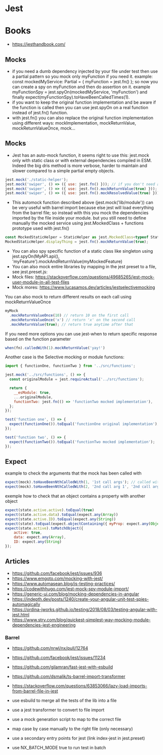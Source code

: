 # Jest

# Books

-   <https://jesthandbook.com/>

## Mocks

-   if you need a dumb dependency injected by your file under test then use a partial pattern so you mock only myFunction if you need it. example: const mockedMyService: Partial<MyService> = { myFunction = jest.fn() }; so now you can create a spy on myFunction and then do assertion on it. example myFunctionSpy = jest.spyOn(mockedMyService, 'myFunction') and finally expect(myFunctionSpy).toHaveBeenCalledTimes(1).
-   if you want to keep the original function implementation and be aware if the function is called then you can use jest.spyOn on a real function instead of jest.fn() function.
-   with jest.fn() you can also replace the original function implementation using different ways: mockImplementation, mockReturnValue, mockReturnValueOnce, mock...

## Mocks

-   Jest has an auto-mock function, it seems right to use this: jest.mock only with static class or with external dependencies compiled in ESM. Indeed the big dris method is more verbose, harder to maintain and slower compared to a simple partial empty objects.

```javascript
jest.mock('./static-helper');
jest.mock('swiper', () => ({ use: jest.fn() })); // if you don't need anything back
jest.mock('swiper', () => ({ use: jest.fn().mockReturnValue(true) })); // to mock a plain function
jest.mock('swiper', () => ({ use: jest.fn().mockResolvedValue(true) })); // to mock a promise function
```

-   This automock function described above (jest.mock('lib/module')) can be very useful with barrel import because else jest will load everything from the barrel file; so instead with this you mock the dependencies imported by the file inside your module. but you still need to define manually the mocked service using jest.MockedClass + functions prototype used with jest.fn()

```javascript
const MockedStaticHelper = StaticHelper as jest.MockedClass<typeof StaticHelper>;
MockedStaticHelper.displayThing = jest.fn().mockReturnValue(true);
```

-   You can also spy specific function of a static class like singleton using jest.spyOn(MyAPI.api(), 'myFeature').mockAndReturnValue(myMockedFeature)
-   You can also mock entire libraries by mapping in the jest preset to a file, see jest.preset.js:
-   Mock files: <https://stackoverflow.com/questions/49685265/jest-mock-user-module-in-all-test-files>
-   Mock mores: <https://www.lucasamos.dev/articles/jestselectivemocking>

You can also mock to return different results on each call using mockReturnValueOnce

```javascript
myMock
  .mockReturnValueOnce(10) // return 10 on the first call
  .mockReturnValueOnce('x') // return 'x' on the second call
  .mockReturnValue(true); // return true anytime after that
```

If you need more options you can use jest-when to return specific response based on the function parameter

```javascript
when(fn).calledWith(1).mockReturnValue('yay!')
```

Another case is the Selective mocking or module functions:

```javascript
import { functionOne, functionTwo } from '../src/functions';

jest.mock('../src/functions', () => {
  const originalModule = jest.requireActual('../src/functions');

  return {
    __esModule: true,
    ...originalModule,
    functionTwo: jest.fn(() => 'functionTwo mocked implementation'),
  };
});

test('function one', () => {
  expect(functionOne()).toEqual('functionOne original implementation');
});

test('function two', () => {
  expect(functionTwo()).toEqual('functionTwo mocked implementation');
});
```

## Expect

example to check the arguments that the mock has been called with

```javascript
expect(mock).toHaveBeenNthCalledWith(1, '1st call args'); // called with '1st call args' the first time 
expect(mock).toHaveBeenNthCalledWith(2, '2nd call arg 1', '2nd call arg 2'); // called with '2nd call arg 1' and '2nd call arg 2' the second time
```

exemple how to check that an object contains a property with another object

```javascript
expect(state.active.active).toEqual(true)
expect(state.active.data).toEqual(expect.any(Array))
expect(state.active.ID).toEqual(expect.any(String))
expect(state).toEqual(expect.objectContaining({ myProp: expect.any(Object)}))
expect(state.active).toMatchObject({
    active: true,
    data: expect.any(Array),
    ID: expect.any(String)
});
```

## Articles

-   <https://github.com/facebook/jest/issues/936>
-   <https://www.emgoto.com/mocking-with-jest/>
-   <https://www.automasean.blog/js-testing-practices/>
-   <https://codewithhugo.com/jest-mock-spy-module-import/>
-   <https://generic-ui.com/blog/mocking-dependencies-in-angular>
-   <https://indepth.dev/posts/1240/create-your-angular-unit-test-spies-automagically>
-   <https://ordina-jworks.github.io/testing/2018/08/03/testing-angular-with-jest.html>
-   <https://www.strv.com/blog/quickest-simplest-way-mocking-module-dependencies-jest-engineering>

### Barrel

-   <https://github.com/nrwl/nx/pull/12764>

-   <https://github.com/facebook/jest/issues/11234>

-   <https://github.com/gilamran/fast-jest-with-esbuild>

-   <https://github.com/dsmalik/ts-barrel-import-transformer>

-   <https://stackoverflow.com/questions/63853066/lazy-load-imports-from-barrel-file-in-jest>

-   use esbuild to merge all the tests of the lib into a file

-   use a jest transformer to convert to file import

-   use a mock generation script to map to the correct file

-   map case by case manually to the right file (only necessary)

-   use a secondary entry points for jest (link index-jest in jest.preset)

-   use NX_BATCH_MODE true to run test in batch

